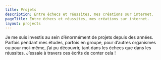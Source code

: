 ```yaml
---
title: Projets
description: Entre échecs et réussites, mes créations sur internet.
pageTitle: Entre échecs et réussites, mes créations sur internet.
layout: projects
---
```


Je me suis investis au sein d’énormément de projets depuis des années. Parfois pendant mes études, parfois en groupe, pour d’autres organismes ou pour moi-même, j’ai pu découvrir, tant dans les échecs que dans les réussites. J’essaie à travers ces écrits de conter cela !
